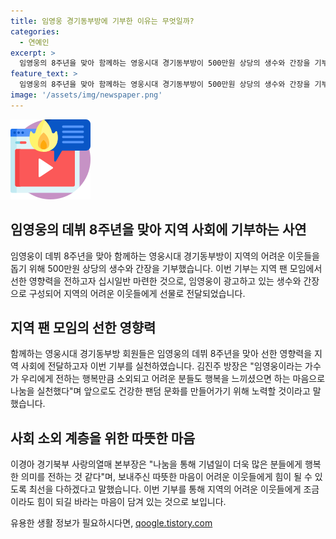 ```yaml
---
title: 임영웅 경기동부방에 기부한 이유는 무엇일까?
categories:
  - 연예인
excerpt: >
  임영웅의 8주년을 맞아 함께하는 영웅시대 경기동부방이 500만원 상당의 생수와 간장을 기부했습니다. 이번 기부품은 포천지역의 어려운 이웃들을 돕기 위해 전달되었는데, 김진주 방장은 임영웅이 우리에게 주는 행복을 소외된 이웃들도 느끼길이라며 노력을 다짐했고, 이경아 경기북부 사랑의열매 본부장은 나눔을 통해 많은 분들에게 행복을 전하리라고 전했습니다. 함께하는 영웅시대의 이웃사랑과 뜨거운 마음이 돋보이는 소식입니다.
feature_text: >
  임영웅의 8주년을 맞아 함께하는 영웅시대 경기동부방이 500만원 상당의 생수와 간장을 기부했습니다. 이번 기부품은 포천지역의 어려운 이웃들을 돕기 위해 전달되었는데, 김진주 방장은 임영웅이 우리에게 주는 행복을 소외된 이웃들도 느끼길이라며 노력을 다짐했고, 이경아 경기북부 사랑의열매 본부장은 나눔을 통해 많은 분들에게 행복을 전하리라고 전했습니다. 함께하는 영웅시대의 이웃사랑과 뜨거운 마음이 돋보이는 소식입니다.
image: '/assets/img/newspaper.png'
---
```


<p><img src="/assets/img/news.png" alt="rentncar 속보" /></p>

<h2>임영웅의 데뷔 8주년을 맞아 지역 사회에 기부하는 사연</h2>

<p data-ke-size="size16">임영웅이 데뷔 8주년을 맞아 함께하는 영웅시대 경기동부방이 지역의 어려운 이웃들을 돕기 위해 500만원 상당의 생수와 간장을 기부했습니다. 이번 기부는 지역 팬 모임에서 선한 영향력을 전하고자 십시일반 마련한 것으로, 임영웅이 광고하고 있는 생수와 간장으로 구성되어 지역의 어려운 이웃들에게 선물로 전달되었습니다.</p>

<h2>지역 팬 모임의 선한 영향력</h2>

<p data-ke-size="size16">함께하는 영웅시대 경기동부방 회원들은 임영웅의 데뷔 8주년을 맞아 선한 영향력을 지역 사회에 전달하고자 이번 기부를 실천하였습니다. 김진주 방장은 "임영웅이라는 가수가 우리에게 전하는 행복만큼 소외되고 어려운 분들도 행복을 느끼셨으면 하는 마음으로 나눔을 실천했다"며 앞으로도 건강한 팬덤 문화를 만들어가기 위해 노력할 것이라고 말했습니다.</p>

<h2>사회 소외 계층을 위한 따뜻한 마음</h2>

<p data-ke-size="size16">이경아 경기북부 사랑의열매 본부장은 "나눔을 통해 기념일이 더욱 많은 분들에게 행복한 의미를 전하는 것 같다"며, 보내주신 따뜻한 마음이 어려운 이웃들에게 힘이 될 수 있도록 최선을 다하겠다고 말했습니다. 이번 기부를 통해 지역의 어려운 이웃들에게 조금이라도 힘이 되길 바라는 마음이 담겨 있는 것으로 보입니다.</p>
유용한 생활 정보가 필요하시다면, <a href="https://qoogle.tistory.com" rel="dofollow">qoogle.tistory.com</a>



